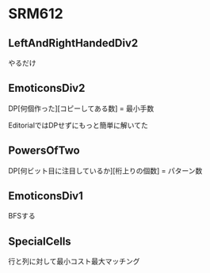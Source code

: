 # SRM612

## LeftAndRightHandedDiv2
やるだけ

## EmoticonsDiv2
DP\[何個作った\]\[コピーしてある数\] = 最小手数

EditorialではDPせずにもっと簡単に解いてた

## PowersOfTwo
DP\[何ビット目に注目しているか\]\[桁上りの個数\] = パターン数

## EmoticonsDiv1
BFSする

## SpecialCells
行と列に対して最小コスト最大マッチング
